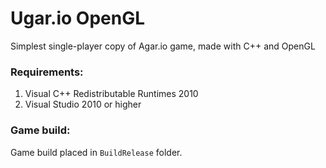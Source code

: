 # Ugar.io OpenGL

Simplest single-player copy of Agar.io game, made with C++ and OpenGL

### Requirements:
1. Visual C++ Redistributable Runtimes 2010
1. Visual Studio 2010 or higher

### Game build:
Game build placed in `BuildRelease` folder.  
